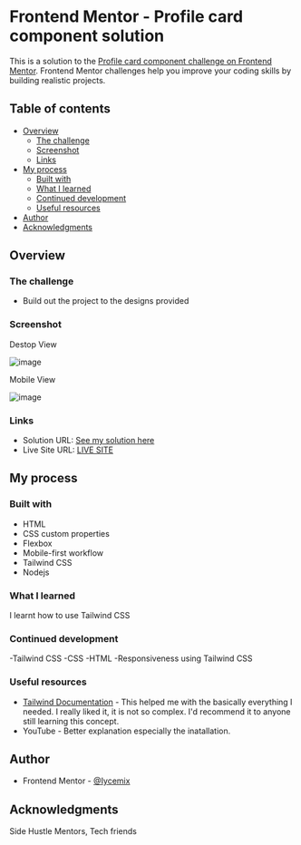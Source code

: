 # Frontend Mentor - Profile card component solution

This is a solution to the [Profile card component challenge on Frontend Mentor](https://www.frontendmentor.io/challenges/profile-card-component-cfArpWshJ). Frontend Mentor challenges help you improve your coding skills by building realistic projects. 

## Table of contents

- [Overview](#overview)
  - [The challenge](#the-challenge)
  - [Screenshot](#screenshot)
  - [Links](#links)
- [My process](#my-process)
  - [Built with](#built-with)
  - [What I learned](#what-i-learned)
  - [Continued development](#continued-development)
  - [Useful resources](#useful-resources)
- [Author](#author)
- [Acknowledgments](#acknowledgments)

## Overview

### The challenge

- Build out the project to the designs provided

### Screenshot

Destop View

![image](https://user-images.githubusercontent.com/81003701/141932379-b06b3aad-8029-4784-8a6a-6577175462eb.png)

Mobile View

![image](https://user-images.githubusercontent.com/81003701/141932667-03b32b1f-f051-49ac-86ba-4759172f2b16.png)

### Links

- Solution URL: [See my solution here](https://www.frontendmentor.io/solutions/profile-card-using-tailwind-css-IL07HCB_Z)
- Live Site URL: [LIVE SITE](https://ijprofilecard.netlify.app/)

## My process

### Built with

- HTML
- CSS custom properties
- Flexbox
- Mobile-first workflow
- Tailwind CSS
- Nodejs

### What I learned
I learnt how to use Tailwind CSS

### Continued development

-Tailwind CSS
-CSS
-HTML
-Responsiveness using Tailwind CSS

### Useful resources

- [Tailwind Documentation](https://tailwindcss.com/docs) - This helped me with the basically everything I needed. I really liked it, it is not so complex. I'd recommend it to anyone still learning this concept.
- YouTube - Better explanation especially the inatallation.

## Author

- Frontend Mentor - [@Iycemix](https://www.frontendmentor.io/profile/Iycemix)

## Acknowledgments

Side Hustle Mentors, 
Tech friends
